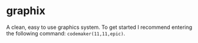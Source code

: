 # graphix
A clean, easy to use graphics system. To get started I recommend entering the following command: `codemaker(11,11,epic)`.
